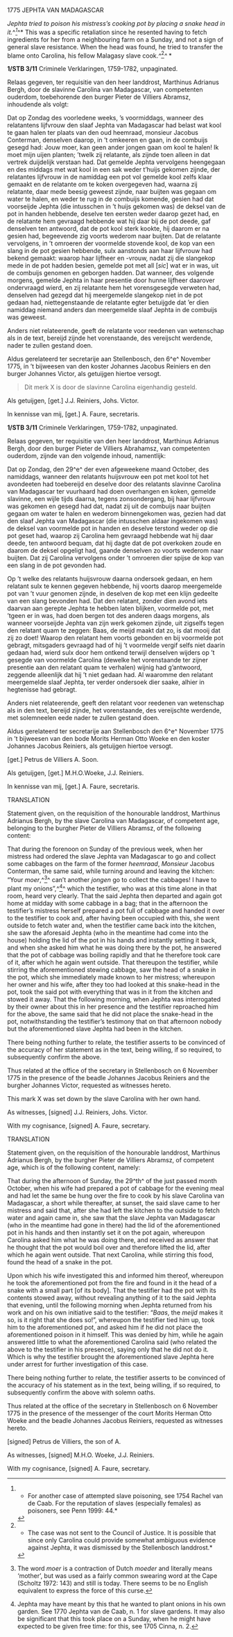 1775 JEPHTA VAN MADAGASCAR

*Jephta tried to poison his mistress’s cooking pot by placing a snake
head in it.*^*[^1]*^* This was a specific retaliation since he resented
having to fetch ingredients for her from a neighbouring farm on a
Sunday, and not a sign of general slave resistance. When the head was
found, he tried to transfer the blame onto Carolina, his fellow Malagasy
slave cook.*^*[^2]*^* *

**1/STB 3/11** Criminele Verklaringen, 1759-1782, unpaginated.

Relaas gegeven, ter requisitie van den heer landdrost, Marthinus
Adrianus Bergh, door de slavinne Carolina van Madagascar, van
competenten ouderdom, toebehorende den burger Pieter de Villiers
Abramsz, inhoudende als volgt:

Dat op Zondag des voorledene weeks, ’s voormiddags, wanneer des
relatantens lijfvrouw den slaaf Jephta van Madagascar had belast wat
kool te gaan halen ter plaats van den oud heemraad, monsieur Jacobus
Conterman, denselven daarop, in ’t omkeeren en gaan, in de combuijs
gesegd had: Jouw moer, kan geen ander jongen gaan om kool te halen! Ik
moet mijn uijen planten; ’twelk zij relatante, als zijnde toen alleen in
dat vertrek duijdelijk verstaan had. Dat gemelde Jephta vervolgens
heengegaan en des middags met wat kool in een sak weder t’huijs gekomen
zijnde, der relatantes lijfvrouw in de namiddag een pot vol gemelde kool
zelfs klaar gemaakt en de relatante om te koken overgegeven had, waarna
zij relatante, daar mede beesig geweest zijnde, naar buijten was gegaan
om water te halen, en weder te rug in de combuijs komende, gesien had
dat voorseijde Jephta (die intusschen in ’t huijs gekomen was) de deksel
van de pot in handen hebbende, deselve ten eersten weder daarop gezet
had, en de relatante hem gevraagd hebbende wat hij daar bij de pot
deede, gaf denselven ten antwoord, dat de pot kool sterk kookte, hij
daarom er na gesien had, begeevende zig voorts wederom naar buijten. Dat
de relatante vervolgens, in ’t omroeren der voormelde stovende kool, de
kop van een slang in de pot gesien hebbende, sulx aanstonds aan haar
lijfvrouw had bekend gemaakt: waarop haar lijfheer en -vrouw, nadat zij
die slangekop mede in de pot hadden besien, gemelde pot met all
\[*sic*\] wat er in was, uit de combuijs genomen en geborgen hadden. Dat
wanneer, des volgende morgens, gemelde Jephta in haar presentie door
hunne lijfheer daarover ondervraagd wierd, en zij relatante hem het
vorensgesegde verweten had, denselven had gezegd dat hij meergemelde
slangekop niet in de pot gedaan had, niettegenstaande de relatante egter
betuijgde dat ’er dien namiddag niemand anders dan meergemelde slaaf
Jephta in de combuijs was geweest.

Anders niet relateerende, geeft de relatante voor reedenen van
wetenschap als in de text, bereijd zijnde het vorenstaande, des
vereijscht werdende, nader te zullen gestand doen.

Aldus gerelateerd ter secretarije aan Stellenbosch, den 6^e^ November
1775, in ’t bijweesen van den koster Johannes Jacobus Reiniers en den
burger Johannes Victor, als getuijgen hiertoe versogt.

> Dit merk X is door de slavinne Carolina eigenhandig gesteld.

Als getuijgen, \[get.\] J.J. Reiniers, Johs. Victor.

In kennisse van mij, \[get.\] A. Faure, secretaris.

**1/STB 3/11** Criminele Verklaringen, 1759-1782, unpaginated.

Relaas gegeven, ter requisitie van den heer landdrost, Marthinus
Adrianus Bergh, door den burger Pieter de Villiers Abrahamsz, van
competenten ouderdom, zijnde van den volgende inhoud, namentlijk:

Dat op Zondag, den 29^e^ der even afgeweekene maand October, des
namiddags, wanneer den relatants huijsvrouw een pot met kool tot het
avondeeten had toebereijd en deselve door des relatants slavinne
Carolina van Madagascar ter vuurhaard had doen overhangen en koken,
gemelde slavinne, een wijle tijds daarna, tegens zonsondergang, bij haar
lijfvrouw was gekomen en gesegd had dat, nadat zij uit de combuijs naar
buijten gegaan om water te halen en wederom binnengekomen was, gezien
had dat den slaaf Jephta van Madagascar (die intusschen aldaar ingekomen
was) de deksel van voormelde pot in handen en deselve terstond weder op
die pot geset had, waarop zij Carolina hem gevraagd hebbende wat hij
daar deede, ten antwoord bequam, dat hij dagte dat de pot overkoken
zoude en daarom de deksel opgeligt had, gaande denselven zo voorts
wederom naar buijten. Dat zij Carolina vervolgens onder ’t omroeren dier
spijse de kop van een slang in de pot gevonden had.

Op ’t welke des relatants huijsvrouw daarna ondersoek gedaan, en hem
relatant sulx te kennen gegeven hebbende, hij voorts daarop meergemelde
pot van ’t vuur genomen zijnde, in deselven de kop met een klijn
gedeelte van een slang bevonden had. Dat den relatant, zonder dien avond
iets daarvan aan gerepte Jephta te hebben laten blijken, voormelde pot,
met ’tgeen er in was, had doen bergen tot des anderen daags morgens, als
wanneer voorseijde Jephta van zijn werk gekomen zijnde, uit zigselfs
tegen den relatant quam te zeggen: Baas, de meijd maakt dat zo, is dat
mooij dat zij zo doet! Waarop den relatant hem voorts gebonden en bij
voormelde pot gebragt, mitsgaders gevraagd had of hij ’t voormelde
vergif selfs niet daarin gedaan had, wierd sulx door hem ontkend terwijl
denselven wijders op ’t gesegde van voormelde Carolina (dewelke het
vorenstaande ter zijner presentie aan den relatant quam te verhalen)
wijnig had g’antwoord, zeggende alleenlijk dat hij ’t niet gedaan had.
Al waaromme den relatant meergemelde slaaf Jephta, ter verder ondersoek
dier saake, alhier in hegtenisse had gebragt.

Anders niet relateerende, geeft den relatant voor reedenen van
wetenschap als in den text, bereijd zijnde, het vorenstaande, des
vereijschte werdende, met solemneelen eede nader te zullen gestand doen.

Aldus gerelateerd ter secretarije aan Stellenbosch den 6^e^ November
1775 in ’t bijweesen van den bode Morits Herman Otto Woeke en den koster
Johannes Jacobus Reiniers, als getuijgen hiertoe versogt.

\[get.\] Petrus de Villiers A. Soon.

Als getuijgen, \[get.\] M.H.O.Woeke, J.J. Reiniers.

In kennisse van mij, \[get.\] A. Faure, secretaris.

TRANSLATION

Statement given, on the requisition of the honourable landdrost,
Marthinus Adrianus Bergh, by the slave Carolina van Madagascar, of
competent age, belonging to the burgher Pieter de Villiers Abramsz, of
the following content:

That during the forenoon on Sunday of the previous week, when her
mistress had ordered the slave Jephta van Madagascar to go and collect
some cabbages on the farm of the former *heemraad*, *Monsieur* Jacobus
Conterman, the same said, while turning around and leaving the kitchen:
“Your *moer*,^[^3]^ can’t another *jongen* go to collect the cabbages! I
have to plant my onions”,^[^4]^ which the testifier, who was at this
time alone in that room, heard very clearly. That the said Jephta then
departed and again got home at midday with some cabbage in a bag; that
in the afternoon the testifier’s mistress herself prepared a pot full of
cabbage and handed it over to the testifier to cook and, after having
been occupied with this, she went outside to fetch water and, when the
testifier came back into the kitchen, she saw the aforesaid Jephta (who
in the meantime had come into the house) holding the lid of the pot in
his hands and instantly setting it back, and when she asked him what he
was doing there by the pot, he answered that the pot of cabbage was
boiling rapidly and that he therefore took care of it, after which he
again went outside. That thereupon the testifier, while stirring the
aforementioned stewing cabbage, saw the head of a snake in the pot,
which she immediately made known to her mistress; whereupon her owner
and his wife, after they too had looked at this snake-head in the pot,
took the said pot with everything that was in it from the kitchen and
stowed it away. That the following morning, when Jephta was interrogated
by their owner about this in her presence and the testifier reproached
him for the above, the same said that he did not place the snake-head in
the pot, notwithstanding the testifier’s testimony that on that
afternoon nobody but the aforementioned slave Jephta had been in the
kitchen.

There being nothing further to relate, the testifier asserts to be
convinced of the accuracy of her statement as in the text, being
willing, if so required, to subsequently confirm the above.

Thus related at the office of the secretary in Stellenbosch on 6
November 1775 in the presence of the beadle Johannes Jacobus Reiniers
and the burgher Johannes Victor, requested as witnesses hereto.

This mark X was set down by the slave Carolina with her own hand.

As witnesses, \[signed\] J.J. Reiniers, Johs. Victor.

With my cognisance, \[signed\] A. Faure, secretary.

TRANSLATION

Statement given, on the requisition of the honourable landdrost,
Marthinus Adrianus Bergh, by the burgher Pieter de Villiers Abramsz, of
competent age, which is of the following content, namely:

That during the afternoon of Sunday, the 29^th^ of the just passed month
October, when his wife had prepared a pot of cabbage for the evening
meal and had let the same be hung over the fire to cook by his slave
Carolina van Madagascar, a short while thereafter, at sunset, the said
slave came to her mistress and said that, after she had left the kitchen
to the outside to fetch water and again came in, she saw that the slave
Jephta van Madagascar (who in the meantime had gone in there) had the
lid of the aforementioned pot in his hands and then instantly set it on
the pot again, whereupon Carolina asked him what he was doing there, and
received as answer that he thought that the pot would boil over and
therefore lifted the lid, after which he again went outside. That next
Carolina, while stirring this food, found the head of a snake in the
pot.

Upon which his wife investigated this and informed him thereof,
whereupon he took the aforementioned pot from the fire and found in it
the head of a snake with a small part \[of its body\]. That the
testifier had the pot with its contents stowed away, without revealing
anything of it to the said Jephta that evening, until the following
morning when Jephta returned from his work and on his own initiative
said to the testifier: “*Baas*, the *meijd* makes it so, is it right
that she does so!”, whereupon the testifier tied him up, took him to the
aforementioned pot, and asked him if he did not place the aforementioned
poison in it himself. This was denied by him, while he again answered
little to what the aforementioned Carolina said (who related the above
to the testifier in his presence), saying only that he did not do it.
Which is why the testifier brought the aforementioned slave Jephta here
under arrest for further investigation of this case.

There being nothing further to relate, the testifier asserts to be
convinced of the accuracy of his statement as in the text, being
willing, if so required, to subsequently confirm the above with solemn
oaths.

Thus related at the office of the secretary in Stellenbosch on 6
November 1775 in the presence of the messenger of the court Morits
Herman Otto Woeke and the beadle Johannes Jacobus Reiniers, requested as
witnesses hereto.

\[signed\] Petrus de Villiers, the son of A.

As witnesses, \[signed\] M.H.O. Woeke, J.J. Reiniers.

With my cognisance, \[signed\] A. Faure, secretary.

[^1]: * For another case of attempted slave poisoning, see 1754 Rachel
    van de Caab. For the reputation of slaves (especially females) as
    poisoners, see Penn 1999: 44.*

[^2]: * The case was not sent to the Council of Justice. It is possible
    that since only Carolina could provide somewhat ambiguous evidence
    against Jephta, it was dismissed by the Stellenbosch landdrost.*

[^3]:  The word *moer* is a contraction of Dutch *moeder* and literally
    means ‘mother’, but was used as a fairly common swearing word at the
    Cape (Scholtz 1972: 143) and still is today. There seems to be no
    English equivalent to express the force of this curse.

[^4]:  Jephta may have meant by this that he wanted to plant onions in
    his own garden. See 1770 Jephta van de Caab, n. 1 for slave gardens.
    It may also be significant that this took place on a Sunday, when he
    might have expected to be given free time: for this, see 1705 Cinna,
    n. 2.

